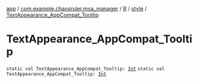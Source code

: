 [app](../../../index.md) / [com.example.chaosruler.msa_manager](../../index.md) / [R](../index.md) / [style](index.md) / [TextAppearance_AppCompat_Tooltip](.)

# TextAppearance_AppCompat_Tooltip

`static val TextAppearance_AppCompat_Tooltip: `[`Int`](https://kotlinlang.org/api/latest/jvm/stdlib/kotlin/-int/index.html)
`static val TextAppearance_AppCompat_Tooltip: `[`Int`](https://kotlinlang.org/api/latest/jvm/stdlib/kotlin/-int/index.html)
